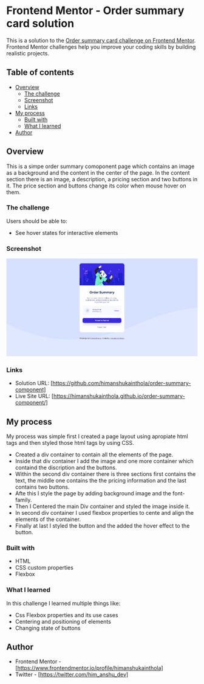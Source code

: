 # Frontend Mentor - Order summary card solution

This is a solution to the [Order summary card challenge on Frontend Mentor](https://www.frontendmentor.io/challenges/order-summary-component-QlPmajDUj). Frontend Mentor challenges help you improve your coding skills by building realistic projects. 

## Table of contents

- [Overview](#overview)
  - [The challenge](#the-challenge)
  - [Screenshot](#screenshot)
  - [Links](#links)
- [My process](#my-process)
  - [Built with](#built-with)
  - [What I learned](#what-i-learned)
- [Author](#author)

## Overview
This is a simpe order summary comoponent page which contains an image as a background and the content in the center of the page. In the content section there is an image, a description, a pricing section and two buttons in it. The price section and buttons change its color when mouse hover on them.

### The challenge

Users should be able to:

- See hover states for interactive elements

### Screenshot

![Screenshort](Screenshot.png)

### Links

- Solution URL: [https://github.com/himanshukainthola/order-summary-component]
- Live Site URL: [https://himanshukainthola.github.io/order-summary-component/]

## My process

My process was simple first I created a page layout using apropiate html tags and then styled those html tags by using CSS.
- Created a div container to contain all the elements of the page.
- Inside that div container I add the image and one more container which containd the   discription and the buttons.
- Within the second div container there is three sections first contains the text, the middle one contains the the pricing information and the last contains two buttons.
- Afte this I style the page by adding background image and the font-family.
- Then I Centered the main Div container and styled the image inside it.
- In second div container I used flexbox properties to cente and align the elements of the container.
- Finally at last I styled the button and the added the hover effect to the button.

### Built with

- HTML
- CSS custom properties
- Flexbox

### What I learned

In this challenge I learned multiple things like:
- Css Flexbox properties and its use cases
- Centering and positioning of elements
- Changing state of buttons

## Author

- Frontend Mentor - [https://www.frontendmentor.io/profile/himanshukainthola]
- Twitter - [https://twitter.com/him_anshu_dev]
